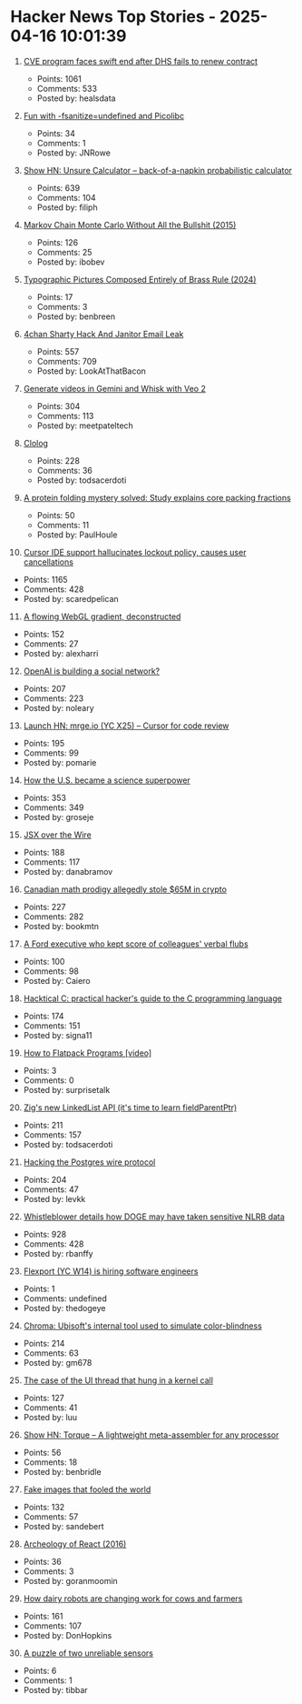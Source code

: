 # Hacker News Top Stories - 2025-04-16 10:01:39

1. [CVE program faces swift end after DHS fails to renew contract](https://www.csoonline.com/article/3963190/cve-program-faces-swift-end-after-dhs-fails-to-renew-contract-leaving-security-flaw-tracking-in-limbo.html)
   - Points: 1061
   - Comments: 533
   - Posted by: healsdata

2. [Fun with -fsanitize=undefined and Picolibc](https://keithp.com/blogs/sanitizer-fun/)
   - Points: 34
   - Comments: 1
   - Posted by: JNRowe

3. [Show HN: Unsure Calculator – back-of-a-napkin probabilistic calculator](https://filiph.github.io/unsure/)
   - Points: 639
   - Comments: 104
   - Posted by: filiph

4. [Markov Chain Monte Carlo Without All the Bullshit (2015)](https://www.jeremykun.com/2015/04/06/markov-chain-monte-carlo-without-all-the-bullshit/)
   - Points: 126
   - Comments: 25
   - Posted by: ibobev

5. [Typographic Pictures Composed Entirely of Brass Rule (2024)](https://blog.glyphdrawing.club/typographic-pictures-composed-entirely-of-brass-rule/)
   - Points: 17
   - Comments: 3
   - Posted by: benbreen

6. [4chan Sharty Hack And Janitor Email Leak](https://knowyourmeme.com/memes/events/april-2025-4chan-sharty-hack-and-janitor-email-leak)
   - Points: 557
   - Comments: 709
   - Posted by: LookAtThatBacon

7. [Generate videos in Gemini and Whisk with Veo 2](https://blog.google/products/gemini/video-generation/)
   - Points: 304
   - Comments: 113
   - Posted by: meetpateltech

8. [Clolog](https://github.com/bobschrag/clolog)
   - Points: 228
   - Comments: 36
   - Posted by: todsacerdoti

9. [A protein folding mystery solved: Study explains core packing fractions](https://phys.org/news/2025-03-protein-mystery-core-fractions.html)
   - Points: 50
   - Comments: 11
   - Posted by: PaulHoule

10. [Cursor IDE support hallucinates lockout policy, causes user cancellations](https://old.reddit.com/r/cursor/comments/1jyy5am/psa_cursor_now_restricts_logins_to_a_single/)
   - Points: 1165
   - Comments: 428
   - Posted by: scaredpelican

11. [A flowing WebGL gradient, deconstructed](https://alexharri.com/blog/webgl-gradients)
   - Points: 152
   - Comments: 27
   - Posted by: alexharri

12. [OpenAI is building a social network?](https://www.theverge.com/openai/648130/openai-social-network-x-competitor)
   - Points: 207
   - Comments: 223
   - Posted by: noleary

13. [Launch HN: mrge.io (YC X25) – Cursor for code review](undefined)
   - Points: 195
   - Comments: 99
   - Posted by: pomarie

14. [How the U.S. became a science superpower](https://steveblank.com/2025/04/15/how-the-u-s-became-a-science-superpower/)
   - Points: 353
   - Comments: 349
   - Posted by: groseje

15. [JSX over the Wire](https://overreacted.io/jsx-over-the-wire/)
   - Points: 188
   - Comments: 117
   - Posted by: danabramov

16. [Canadian math prodigy allegedly stole $65M in crypto](https://www.theglobeandmail.com/business/economy/article-math-prodigy-cryptocurrency-enforcement-united-states/)
   - Points: 227
   - Comments: 282
   - Posted by: bookmtn

17. [A Ford executive who kept score of colleagues' verbal flubs](https://www.wsj.com/lifestyle/ford-motor-mike-obrien-malaprops-6e560520)
   - Points: 100
   - Comments: 98
   - Posted by: Caiero

18. [Hacktical C: practical hacker's guide to the C programming language](https://github.com/codr7/hacktical-c)
   - Points: 174
   - Comments: 151
   - Posted by: signa11

19. [How to Flatpack Programs [video]](https://www.youtube.com/watch?v=rJcQ45jKuN4)
   - Points: 3
   - Comments: 0
   - Posted by: surprisetalk

20. [Zig's new LinkedList API (it's time to learn fieldParentPtr)](https://www.openmymind.net/Zigs-New-LinkedList-API/)
   - Points: 211
   - Comments: 157
   - Posted by: todsacerdoti

21. [Hacking the Postgres wire protocol](https://pgdog.dev/blog/hacking-postgres-wire-protocol)
   - Points: 204
   - Comments: 47
   - Posted by: levkk

22. [Whistleblower details how DOGE may have taken sensitive NLRB data](https://www.npr.org/2025/04/15/nx-s1-5355896/doge-nlrb-elon-musk-spacex-security)
   - Points: 928
   - Comments: 428
   - Posted by: rbanffy

23. [Flexport (YC W14) is hiring software engineers](https://flexport.com)
   - Points: 1
   - Comments: undefined
   - Posted by: thedogeye

24. [Chroma: Ubisoft's internal tool used to simulate color-blindness](https://github.com/ubisoft/Chroma)
   - Points: 214
   - Comments: 63
   - Posted by: gm678

25. [The case of the UI thread that hung in a kernel call](https://devblogs.microsoft.com/oldnewthing/20250411-00/?p=111066)
   - Points: 127
   - Comments: 41
   - Posted by: luu

26. [Show HN: Torque – A lightweight meta-assembler for any processor](https://benbridle.com/projects/torque.html)
   - Points: 56
   - Comments: 18
   - Posted by: benbridle

27. [Fake images that fooled the world](https://www.theguardian.com/artanddesign/2025/apr/12/28-fake-images-that-fooled-the-world)
   - Points: 132
   - Comments: 57
   - Posted by: sandebert

28. [Archeology of React (2016)](https://legacy.reactjs.org/blog/2016/09/28/our-first-50000-stars.html)
   - Points: 36
   - Comments: 3
   - Posted by: goranmoomin

29. [How dairy robots are changing work for cows and farmers](https://spectrum.ieee.org/lely-dairy-robots)
   - Points: 161
   - Comments: 107
   - Posted by: DonHopkins

30. [A puzzle of two unreliable sensors](https://jacobbrazeal.wordpress.com/2025/04/16/the-puzzle-of-two-unreliable-sensors/)
   - Points: 6
   - Comments: 1
   - Posted by: tibbar

